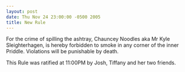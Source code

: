 ```yaml
---
layout: post
date: Thu Nov 24 23:00:00 -0500 2005
title: New Rule
---
```


For the crime of spilling the ashtray, Chauncey Noodles aka Mr Kyle
Sleighterhagen, is hereby forbidden to smoke in any corner of the inner
Priddle.  Violations will be punishable by death.

This Rule was ratified at 11:00PM by Josh, Tiffany and her two friends.
